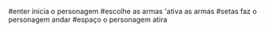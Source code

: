 
#enter inicia o personagem
#escolhe as armas
'ativa as armas
#setas faz o personagem andar
#espaço o personagem atira
